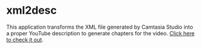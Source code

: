 # xml2desc

This application transforms the XML file generated by Camtasia Studio into a proper YouTube description to generate chapters for the video. [Click here to check it out](https://hsanderr.github.io/xml2desc/).
